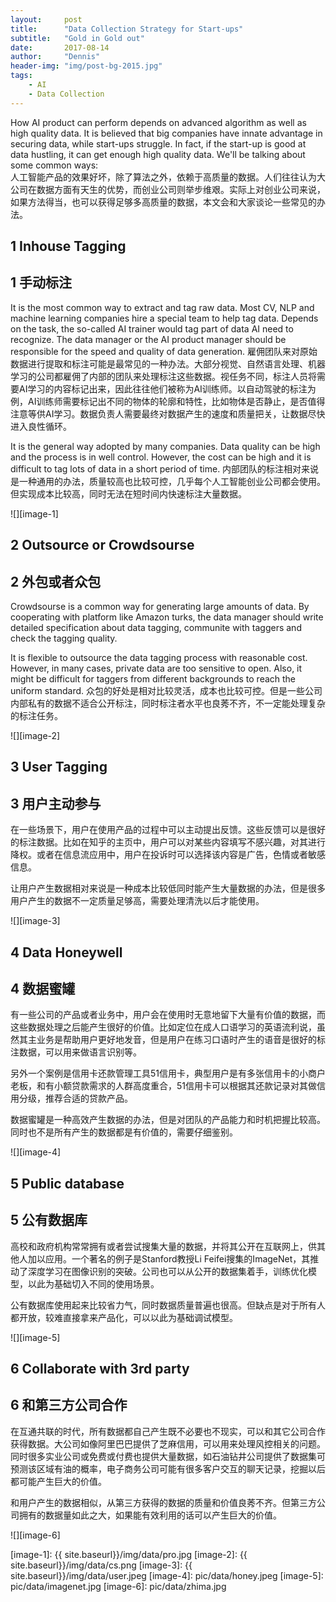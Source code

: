```yaml
---
layout:     post
title:      "Data Collection Strategy for Start-ups"
subtitle:   "Gold in Gold out"
date:       2017-08-14
author:     "Dennis"
header-img: "img/post-bg-2015.jpg"
tags:
    - AI
    - Data Collection
---
```


How AI product can perform depends on advanced algorithm as well as high quality data. It is believed that big companies have innate advantage in securing data, while start-ups struggle. In fact, if the start-up is good at data hustling, it can get enough high quality data. We'll be talking about some common ways:<br/>
人工智能产品的效果好坏，除了算法之外，依赖于高质量的数据。人们往往认为大公司在数据方面有天生的优势，而创业公司则举步维艰。实际上对创业公司来说，如果方法得当，也可以获得足够多高质量的数据，本文会和大家谈论一些常见的办法。

## 1 Inhouse Tagging 
## 1 手动标注

It is the most common way to extract and tag raw data. Most CV, NLP and machine learning companies hire a special team to help tag data. Depends on the task, the so-called AI trainer would tag part of data AI need to recognize. The data manager or the AI product manager should be responsible for the speed and quality of data generation.
雇佣团队来对原始数据进行提取和标注可能是最常见的一种办法。大部分视觉、自然语言处理、机器学习的公司都雇佣了内部的团队来处理标注这些数据。视任务不同，标注人员将需要AI学习的内容标记出来，因此往往他们被称为AI训练师。以自动驾驶的标注为例，AI训练师需要标记出不同的物体的轮廓和特性，比如物体是否静止，是否值得注意等供AI学习。数据负责人需要最终对数据产生的速度和质量把关，让数据尽快进入良性循环。

It is the general way adopted by many companies. Data quality can be high and the process is in well control. However, the cost can be high and it is difficult to tag lots of data in a short period of time.
内部团队的标注相对来说是一种通用的办法，质量较高也比较可控，几乎每个人工智能创业公司都会使用。但实现成本比较高，同时无法在短时间内快速标注大量数据。


![][image-1]

## 2 Outsource or Crowdsourse
## 2 外包或者众包

Crowdsourse is a common way for generating large amounts of data. By 
cooperating with platform like Amazon turks, the data manager should write detailed specification about data tagging, communite with taggers and check the tagging quality.

It is flexible to outsource the data tagging process with reasonable cost. However, in many cases, private data are too sensitive to open. Also, it might be difficult for taggers from different backgrounds to reach the uniform standard.
众包的好处是相对比较灵活，成本也比较可控。但是一些公司内部私有的数据不适合公开标注，同时标注者水平也良莠不齐，不一定能处理复杂的标注任务。

![][image-2]

## 3 User Tagging
## 3 用户主动参与

在一些场景下，用户在使用产品的过程中可以主动提出反馈。这些反馈可以是很好的标注数据。比如在知乎的主页中，用户可以对某些内容填写不感兴趣，对其进行降权。或者在信息流应用中，用户在投诉时可以选择该内容是广告，色情或者敏感信息。

让用户产生数据相对来说是一种成本比较低同时能产生大量数据的办法，但是很多用户产生的数据不一定质量足够高，需要处理清洗以后才能使用。

![][image-3]

## 4 Data Honeywell
## 4 数据蜜罐

有一些公司的产品或者业务中，用户会在使用时无意地留下大量有价值的数据，而这些数据处理之后能产生很好的价值。比如定位在成人口语学习的英语流利说，虽然其主业务是帮助用户更好地发音，但是用户在练习口语时产生的语音是很好的标注数据，可以用来做语言识别等。

另外一个案例是信用卡还款管理工具51信用卡，典型用户是有多张信用卡的小商户老板，和有小额贷款需求的人群高度重合，51信用卡可以根据其还款记录对其做信用分级，推荐合适的贷款产品。

数据蜜罐是一种高效产生数据的办法，但是对团队的产品能力和时机把握比较高。同时也不是所有产生的数据都是有价值的，需要仔细鉴别。

![][image-4]

## 5 Public database
## 5 公有数据库

高校和政府机构常常拥有或者尝试搜集大量的数据，并将其公开在互联网上，供其他人加以应用。一个著名的例子是Stanford教授Li Feifei搜集的ImageNet，其推动了深度学习在图像识别的突破。公司也可以从公开的数据集着手，训练优化模型，以此为基础切入不同的使用场景。

公有数据库使用起来比较省力气，同时数据质量普遍也很高。但缺点是对于所有人都开放，较难直接拿来产品化，可以以此为基础调试模型。

![][image-5]

## 6 Collaborate with 3rd party
## 6 和第三方公司合作

在互通共联的时代，所有数据都自己产生既不必要也不现实，可以和其它公司合作获得数据。大公司如像阿里巴巴提供了芝麻信用，可以用来处理风控相关的问题。同时很多实业公司或免费或付费也提供大量数据，如石油钻井公司提供了数据集可预测该区域有油的概率，电子商务公司可能有很多客户交互的聊天记录，挖掘以后都可能产生巨大的价值。

和用户产生的数据相似，从第三方获得的数据的质量和价值良莠不齐。但第三方公司拥有的数据量如此之大，如果能有效利用的话可以产生巨大的价值。

![][image-6]

[image-1]:	{{ site.baseurl}}/img/data/pro.jpg
[image-2]:	{{ site.baseurl}}/img/data/cs.png
[image-3]:	{{ site.baseurl}}/img/data/user.jpeg
[image-4]:	pic/data/honey.jpeg
[image-5]:	pic/data/imagenet.jpg
[image-6]:	pic/data/zhima.jpg
